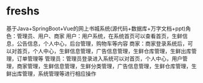 # freshs
基于Java+SpringBoot+Vue的网上书城系统(源代码+数据库+万字文档+ppt)角色：管理员、用户、商家  用户：用户系统，在系统首页可以查看首页，生鲜信息，公告信息，个人中心，后台管理，购物车等内容  商家：商家登录系统后，可以对首页，个人中心，生鲜信息管理，广告信息管理，生鲜仓库管理，生鲜出库管理，订单管理等  管理员：管理员登录进入系统可以对首页，个人中心，用户管理，商家管理，生鲜信息管理，生鲜分类管理，广告信息管理，生鲜仓库管理，生鲜出库管理，系统管理等进行相应操作
